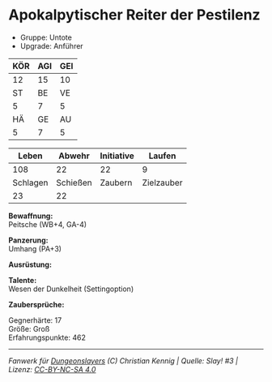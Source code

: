 # Apokalpytischer Reiter der Pestilenz  
- Gruppe: Untote  
- Upgrade: Anführer  

| KÖR | AGI | GEI |  
| --- | --- | --- |  
| 12  | 15  | 10  |
| ST  | BE  | VE  |  
| 5   | 7   | 5   |
| HÄ  | GE  | AU  |  
| 5   | 7   | 5   |


| Leben    | Abwehr   | Initiative | Laufen     |
| -------- | -------- | ---------- | ---------- |
| 108      | 22       | 22         | 9          |
| Schlagen | Schießen | Zaubern    | Zielzauber |
| 23       | 22       |            |            |

**Bewaffnung:**  
Peitsche (WB+4, GA-4)

**Panzerung:**  
Umhang (PA+3)

**Ausrüstung:**  


**Talente:**  
Wesen der Dunkelheit (Settingoption)

**Zaubersprüche:**  


Gegnerhärte: 17  
Größe: Groß  
Erfahrungspunkte: 462  



___
*Fanwerk für [Dungeonslayers](https://www.dungeonslayers.net/) (C) Christian Kennig | Quelle: Slay! #3 | Lizenz: [CC-BY-NC-SA 4.0](https://creativecommons.org/licenses/by-nc-sa/4.0/deed.de)*